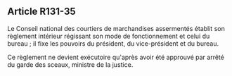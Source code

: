 Article R131-35
----
Le Conseil national des courtiers de marchandises assermentés établit son
règlement intérieur régissant son mode de fonctionnement et celui du bureau ; il
fixe les pouvoirs du président, du vice-président et du bureau.

Ce règlement ne devient exécutoire qu'après avoir été approuvé par arrêté du
garde des sceaux, ministre de la justice.
